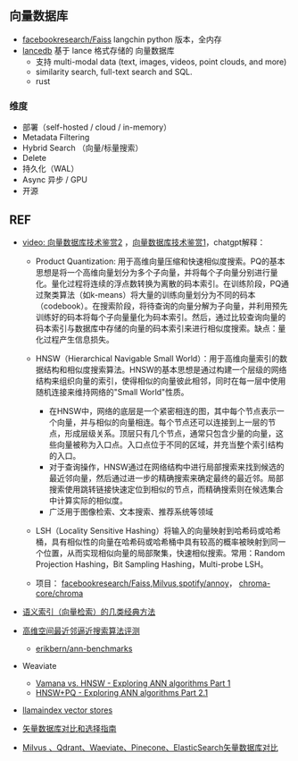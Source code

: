 
## 向量数据库

-  [facebookresearch/Faiss](https://github.com/facebookresearch/faiss) 
    langchin python 版本，全内存
- [lancedb](https://github.com/lancedb/lancedb) 基于 lance 格式存储的 向量数据库
    - 支持 multi-modal data (text, images, videos, point clouds, and more) 
    - similarity search, full-text search and SQL.
    - rust


### 维度
- 部署（self-hosted / cloud / in-memory） 
- Metadata Filtering
- Hybrid Search （向量/标量搜索）
- Delete
- 持久化（WAL）
- Async 异步 / GPU
- 开源

## REF
- [video: 向量数据库技术鉴赏2](https://www.bilibili.com/video/BV1BM4y177Dk) ，[向量数据库技术鉴赏1](https://www.bilibili.com/video/BV1BM4y177Dk)，chatgpt解释：
  -  Product Quantization: 用于高维向量压缩和快速相似度搜索。PQ的基本思想是将一个高维向量划分为多个子向量，并将每个子向量分别进行量化。量化过程将连续的浮点数转换为离散的码本索引。在训练阶段，PQ通过聚类算法（如k-means）将大量的训练向量划分为不同的码本（codebook）。在搜索阶段，将待查询的向量分解为子向量，并利用预先训练好的码本将每个子向量量化为码本索引。然后，通过比较查询向量的码本索引与数据库中存储的向量的码本索引来进行相似度搜索。缺点：量化过程产生信息损失。

  - HNSW（Hierarchical Navigable Small World）：用于高维向量索引的数据结构和相似度搜索算法。HNSW的基本思想是通过构建一个层级的网络结构来组织向量的索引，使得相似的向量彼此相邻，同时在每一层中使用随机连接来维持网络的"Small World"性质。
    - 在HNSW中，网络的底层是一个紧密相连的图，其中每个节点表示一个向量，并与相似的向量相连。每个节点还可以连接到上一层的节点，形成层级关系。顶层只有几个节点，通常只包含少量的向量，这些向量被称为入口点。入口点位于不同的区域，并充当整个索引结构的入口。
    - 对于查询操作，HNSW通过在网络结构中进行局部搜索来找到候选的最近邻向量，然后通过进一步的精确搜索来确定最终的最近邻。局部搜索使用跳转链接快速定位到相似的节点，而精确搜索则在候选集合中计算实际的相似度。
    - 广泛用于图像检索、文本搜索、推荐系统等领域
  - LSH（Locality Sensitive Hashing）将输入的向量映射到哈希码或哈希桶，具有相似性的向量在哈希码或哈希桶中具有较高的概率被映射到同一个位置，从而实现相似向量的局部聚集，快速相似搜索。常用：Random Projection Hashing，Bit Sampling Hashing，Multi-probe LSH。
  - 项目： [facebookresearch/Faiss](https://github.com/facebookresearch/faiss),[Milvus](https://github.com/milvus-io/milvus),[spotify/annoy](https://github.com/spotify/annoy)， [chroma-core/chroma](https://github.com/chroma-core/chroma)

- [语义索引（向量检索）的几类经典方法](https://zhuanlan.zhihu.com/p/161467314)
- [高维空间最近邻逼近搜索算法评测](https://zhuanlan.zhihu.com/p/37381294) 
  - [erikbern/ann-benchmarks](https://github.com/erikbern/ann-benchmarks)


- Weaviate
  - [Vamana vs. HNSW - Exploring ANN algorithms Part 1](https://weaviate.io/blog/ann-algorithms-vamana-vs-hnsw)
  - [HNSW+PQ - Exploring ANN algorithms Part 2.1](https://weaviate.io/blog/ann-algorithms-hnsw-pq)

- [llamaindex vector stores](https://gpt-index.readthedocs.io/en/latest/core_modules/data_modules/storage/vector_stores.html)

- [矢量数据库对比和选择指南](https://zhuanlan.zhihu.com/p/641822949)
- [Milvus 、Qdrant、Waeviate、Pinecone、ElasticSearch矢量数据库对比](https://www.zhihu.com/column/c_1360702016520626176)